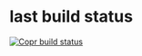 # last build status
[![Copr build status](https://copr.fedorainfracloud.org/coprs/vorona/aws-rpm-packages/package/workspacesclient/status_image/last_build.png)](https://copr.fedorainfracloud.org/coprs/vorona/aws-rpm-packages/package/workspacesclient/)
